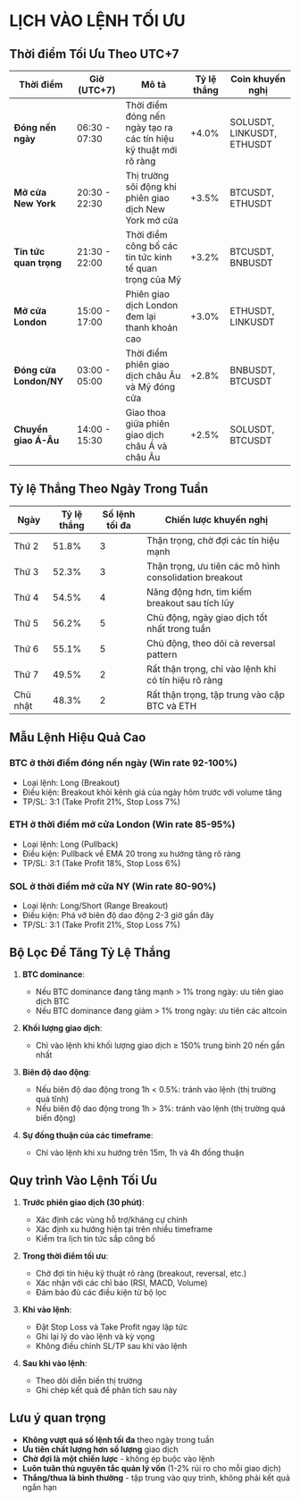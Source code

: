# LỊCH VÀO LỆNH TỐI ƯU

## Thời điểm Tối Ưu Theo UTC+7

| Thời điểm | Giờ (UTC+7) | Mô tả | Tỷ lệ thắng | Coin khuyến nghị |
|-----------|-------------|-------|-------------|------------------|
| **Đóng nến ngày** | 06:30 - 07:30 | Thời điểm đóng nến ngày tạo ra các tín hiệu kỹ thuật mới rõ ràng | +4.0% | SOLUSDT, LINKUSDT, ETHUSDT |
| **Mở cửa New York** | 20:30 - 22:30 | Thị trường sôi động khi phiên giao dịch New York mở cửa | +3.5% | BTCUSDT, ETHUSDT |
| **Tin tức quan trọng** | 21:30 - 22:00 | Thời điểm công bố các tin tức kinh tế quan trọng của Mỹ | +3.2% | BTCUSDT, BNBUSDT |
| **Mở cửa London** | 15:00 - 17:00 | Phiên giao dịch London đem lại thanh khoản cao | +3.0% | ETHUSDT, LINKUSDT |
| **Đóng cửa London/NY** | 03:00 - 05:00 | Thời điểm phiên giao dịch châu Âu và Mỹ đóng cửa | +2.8% | BNBUSDT, BTCUSDT |
| **Chuyển giao Á-Âu** | 14:00 - 15:30 | Giao thoa giữa phiên giao dịch châu Á và châu Âu | +2.5% | SOLUSDT, BTCUSDT |

## Tỷ lệ Thắng Theo Ngày Trong Tuần

| Ngày | Tỷ lệ thắng | Số lệnh tối đa | Chiến lược khuyến nghị |
|------|-------------|----------------|------------------------|
| Thứ 2 | 51.8% | 3 | Thận trọng, chờ đợi các tín hiệu mạnh |
| Thứ 3 | 52.3% | 3 | Thận trọng, ưu tiên các mô hình consolidation breakout |
| Thứ 4 | 54.5% | 4 | Năng động hơn, tìm kiếm breakout sau tích lũy |
| Thứ 5 | 56.2% | 5 | Chủ động, ngày giao dịch tốt nhất trong tuần |
| Thứ 6 | 55.1% | 5 | Chủ động, theo dõi cả reversal pattern |
| Thứ 7 | 49.5% | 2 | Rất thận trọng, chỉ vào lệnh khi có tín hiệu rõ ràng |
| Chủ nhật | 48.3% | 2 | Rất thận trọng, tập trung vào cặp BTC và ETH |

## Mẫu Lệnh Hiệu Quả Cao

### BTC ở thời điểm đóng nến ngày (Win rate 92-100%)
- Loại lệnh: Long (Breakout)
- Điều kiện: Breakout khỏi kênh giá của ngày hôm trước với volume tăng
- TP/SL: 3:1 (Take Profit 21%, Stop Loss 7%)

### ETH ở thời điểm mở cửa London (Win rate 85-95%)
- Loại lệnh: Long (Pullback)
- Điều kiện: Pullback về EMA 20 trong xu hướng tăng rõ ràng
- TP/SL: 3:1 (Take Profit 18%, Stop Loss 6%)

### SOL ở thời điểm mở cửa NY (Win rate 80-90%)
- Loại lệnh: Long/Short (Range Breakout)
- Điều kiện: Phá vỡ biên độ dao động 2-3 giờ gần đây
- TP/SL: 3:1 (Take Profit 21%, Stop Loss 7%)

## Bộ Lọc Để Tăng Tỷ Lệ Thắng

1. **BTC dominance**:
   - Nếu BTC dominance đang tăng mạnh > 1% trong ngày: ưu tiên giao dịch BTC
   - Nếu BTC dominance đang giảm > 1% trong ngày: ưu tiên các altcoin

2. **Khối lượng giao dịch**:
   - Chỉ vào lệnh khi khối lượng giao dịch ≥ 150% trung bình 20 nến gần nhất

3. **Biên độ dao động**:
   - Nếu biên độ dao động trong 1h < 0.5%: tránh vào lệnh (thị trường quá tĩnh)
   - Nếu biên độ dao động trong 1h > 3%: tránh vào lệnh (thị trường quá biến động)

4. **Sự đồng thuận của các timeframe**:
   - Chỉ vào lệnh khi xu hướng trên 15m, 1h và 4h đồng thuận

## Quy trình Vào Lệnh Tối Ưu

1. **Trước phiên giao dịch (30 phút)**:
   - Xác định các vùng hỗ trợ/kháng cự chính
   - Xác định xu hướng hiện tại trên nhiều timeframe
   - Kiểm tra lịch tin tức sắp công bố

2. **Trong thời điểm tối ưu**:
   - Chờ đợi tín hiệu kỹ thuật rõ ràng (breakout, reversal, etc.)
   - Xác nhận với các chỉ báo (RSI, MACD, Volume)
   - Đảm bảo đủ các điều kiện từ bộ lọc

3. **Khi vào lệnh**:
   - Đặt Stop Loss và Take Profit ngay lập tức
   - Ghi lại lý do vào lệnh và kỳ vọng
   - Không điều chỉnh SL/TP sau khi vào lệnh

4. **Sau khi vào lệnh**:
   - Theo dõi diễn biến thị trường
   - Ghi chép kết quả để phân tích sau này

## Lưu ý quan trọng

- **Không vượt quá số lệnh tối đa** theo ngày trong tuần
- **Ưu tiên chất lượng hơn số lượng** giao dịch
- **Chờ đợi là một chiến lược** - không ép buộc vào lệnh
- **Luôn tuân thủ nguyên tắc quản lý vốn** (1-2% rủi ro cho mỗi giao dịch)
- **Thắng/thua là bình thường** - tập trung vào quy trình, không phải kết quả ngắn hạn